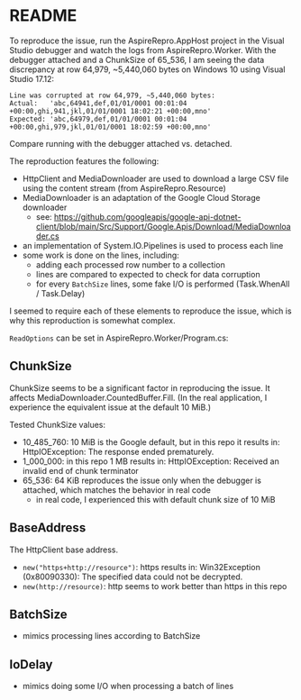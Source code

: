 # README

To reproduce the issue, run the AspireRepro.AppHost project in the Visual Studio debugger and watch the logs
from AspireRepro.Worker. With the debugger attached and a ChunkSize of 65_536, I am seeing the data discrepancy
at row 64,979, ~5,440,060 bytes on Windows 10 using Visual Studio 17.12:

```
Line was corrupted at row 64,979, ~5,440,060 bytes:
Actual:   'abc,64941,def,01/01/0001 00:01:04 +00:00,ghi,941,jkl,01/01/0001 18:02:21 +00:00,mno'
Expected: 'abc,64979,def,01/01/0001 00:01:04 +00:00,ghi,979,jkl,01/01/0001 18:02:59 +00:00,mno'
```

Compare running with the debugger attached vs. detached.

The reproduction features the following:

- HttpClient and MediaDownloader are used to download a large CSV file using the content stream (from AspireRepro.Resource)
- MediaDownloader is an adaptation of the Google Cloud Storage downloader
    - see: https://github.com/googleapis/google-api-dotnet-client/blob/main/Src/Support/Google.Apis/Download/MediaDownloader.cs
- an implementation of System.IO.Pipelines is used to process each line
- some work is done on the lines, including:
    - adding each processed row number to a collection
    - lines are compared to expected to check for data corruption
    - for every `BatchSize` lines, some fake I/O is performed (Task.WhenAll / Task.Delay)

I seemed to require each of these elements to reproduce the issue, which is why this reproduction is somewhat complex.

`ReadOptions` can be set in AspireRepro.Worker/Program.cs:

## ChunkSize

ChunkSize seems to be a significant factor in reproducing the issue. It affects MediaDownloader.CountedBuffer.Fill.
(In the real application, I experience the equivalent issue at the default 10 MiB.)

Tested ChunkSize values:

- 10_485_760: 10 MiB is the Google default, but in this repo it results in: HttpIOException: The response ended prematurely.
- 1_000_000: in this repo 1 MB results in: HttpIOException: Received an invalid end of chunk terminator
- 65_536: 64 KiB reproduces the issue only when the debugger is attached, which matches the behavior in real code
    - in real code, I experienced this with default chunk size of 10 MiB

## BaseAddress

The HttpClient base address.

- `new("https+http://resource")`: https results in: Win32Exception (0x80090330): The specified data could not be decrypted.
- `new(http://resource)`: http seems to work better than https in this repo

## BatchSize

- mimics processing lines according to BatchSize

## IoDelay

- mimics doing some I/O when processing a batch of lines

